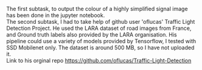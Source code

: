 The first subtask, to output the colour of a highly simplified signal image has been done in the jupyter notebook. <br>
The second subtask, I had to take help of github user 'oflucas' Traffic Light Detection Project. He used the LARA dataset of road images from France, and Ground truth labels also provided by the LARA organisation. His pipeline could use a variety of models provided by Tensorflow, I tested with SSD Mobilenet only. The dataset is around 500 MB, so I have not uploaded it. <br>
Link to his orginal repo https://github.com/oflucas/Traffic-Light-Detection
